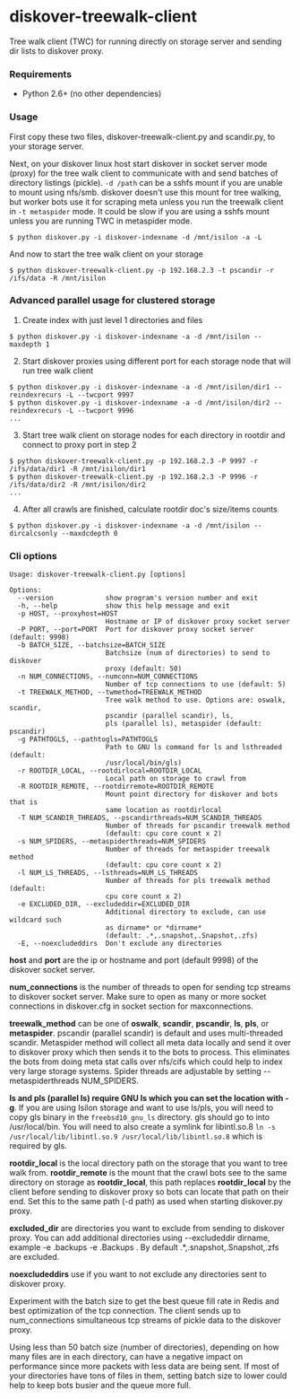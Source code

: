 # diskover-treewalk-client

Tree walk client (TWC) for running directly on storage server and sending dir lists to diskover proxy.

### Requirements
- Python 2.6+ (no other dependencies)

### Usage

First copy these two files, diskover-treewalk-client.py and scandir.py, to your storage server.

Next, on your diskover linux host start diskover in socket server mode (proxy) for the tree walk client to communicate with and send batches of directory listings (pickle). `-d /path` can be a sshfs mount if you are unable to mount using nfs/smb. diskover doesn't use this mount for tree walking, but worker bots use it for scraping meta unless you run the treewalk client in `-t metaspider` mode. It could be slow if you are using a sshfs mount unless you are running TWC in metaspider mode.

```
$ python diskover.py -i diskover-indexname -d /mnt/isilon -a -L
```

And now to start the tree walk client on your storage

```
$ python diskover-treewalk-client.py -p 192.168.2.3 -t pscandir -r /ifs/data -R /mnt/isilon
```


### Advanced parallel usage for clustered storage

1) Create index with just level 1 directories and files

```
$ python diskover.py -i diskover-indexname -a -d /mnt/isilon --maxdepth 1
```

2) Start diskover proxies using different port for each storage node that will run tree walk client

```
$ python diskover.py -i diskover-indexname -a -d /mnt/isilon/dir1 --reindexrecurs -L --twcport 9997
$ python diskover.py -i diskover-indexname -a -d /mnt/isilon/dir2 --reindexrecurs -L --twcport 9996
...
```

3) Start tree walk client on storage nodes for each directory in rootdir and connect to proxy port in step 2

```
$ python diskover-treewalk-client.py -p 192.168.2.3 -P 9997 -r /ifs/data/dir1 -R /mnt/isilon/dir1
$ python diskover-treewalk-client.py -p 192.168.2.3 -P 9996 -r /ifs/data/dir2 -R /mnt/isilon/dir2
...
```

4) After all crawls are finished, calculate rootdir doc's size/items counts

```
$ python diskover.py -i diskover-indexname -a -d /mnt/isilon --dircalcsonly --maxdcdepth 0
```


### Cli options

```
Usage: diskover-treewalk-client.py [options]

Options:
  --version             show program's version number and exit
  -h, --help            show this help message and exit
  -p HOST, --proxyhost=HOST
                        Hostname or IP of diskover proxy socket server
  -P PORT, --port=PORT  Port for diskover proxy socket server (default: 9998)
  -b BATCH_SIZE, --batchsize=BATCH_SIZE
                        Batchsize (num of directories) to send to diskover
                        proxy (default: 50)
  -n NUM_CONNECTIONS, --numconn=NUM_CONNECTIONS
                        Number of tcp connections to use (default: 5)
  -t TREEWALK_METHOD, --twmethod=TREEWALK_METHOD
                        Tree walk method to use. Options are: oswalk, scandir,
                        pscandir (parallel scandir), ls,
                        pls (parallel ls), metaspider (default: pscandir)
  -g PATHTOGLS, --pathtogls=PATHTOGLS
                        Path to GNU ls command for ls and lsthreaded (default:
                        /usr/local/bin/gls)
  -r ROOTDIR_LOCAL, --rootdirlocal=ROOTDIR_LOCAL
                        Local path on storage to crawl from
  -R ROOTDIR_REMOTE, --rootdirremote=ROOTDIR_REMOTE
                        Mount point directory for diskover and bots that is
                        same location as rootdirlocal
  -T NUM_SCANDIR_THREADS, --pscandirthreads=NUM_SCANDIR_THREADS
                        Number of threads for pscandir treewalk method
                        (default: cpu core count x 2)
  -s NUM_SPIDERS, --metaspiderthreads=NUM_SPIDERS
                        Number of threads for metaspider treewalk method
                        (default: cpu core count x 2)
  -l NUM_LS_THREADS, --lsthreads=NUM_LS_THREADS
                        Number of threads for pls treewalk method (default:
                        cpu core count x 2)
  -e EXCLUDED_DIR, --excludeddir=EXCLUDED_DIR
                        Additional directory to exclude, can use wildcard such
                        as dirname* or *dirname*
                        (default: .*,.snapshot,.Snapshot,.zfs)
  -E, --noexcludeddirs  Don't exclude any directories
```

**host** and **port** are the ip or hostname and port (default 9998) of the diskover socket server.

**num_connections** is the number of threads to open for sending tcp streams to diskover socket server. Make sure to open as many or more socket connections in diskover.cfg in socket section for maxconnections.

**treewalk_method** can be one of **oswalk**, **scandir**, **pscandir**, **ls**, **pls**, or **metaspider**. pscandir (parallel scandir) is default and uses multi-threaded scandir. Metaspider method will collect all meta data locally and send it over to diskover proxy which then sends it to the bots to process. This eliminates the bots from doing meta stat calls over nfs/cifs which could help to index very large storage systems. Spider threads are adjustable by setting --metaspiderthreads NUM_SPIDERS.

**ls and pls (parallel ls) require GNU ls which you can set the location with -g**. If you are using Isilon storage and want to use ls/pls, you will need to copy gls binary in the `freebsd10_gnu_ls` directory. gls should go to into /usr/local/bin. You will need to also create a symlink for libintl.so.8 `ln -s /usr/local/lib/libintl.so.9 /usr/local/lib/libintl.so.8` which is required by gls.

**rootdir_local** is the local directory path on the storage that you want to tree walk from.
**rootdir_remote** is the mount that the crawl bots see to the same directory on storage as **rootdir_local**, this path replaces **rootdir_local** by the client before sending to diskover proxy so bots can locate that path on their end. Set this to the same path (-d path) as used when starting diskover.py proxy.

**excluded_dir** are directories you want to exclude from sending to diskover proxy. You can add additional directories using --excludeddir dirname, example -e .backups -e .Backups . By default .*,.snapshot,.Snapshot,.zfs are excluded.

**noexcludeddirs** use if you want to not exclude any directories sent to diskover proxy.


Experiment with the batch size to get the best queue fill rate in Redis and best optimization of the tcp connection. The client sends up to num_connections simultaneous tcp streams of pickle data to the diskover proxy.

Using less than 50 batch size (number of directories), depending on how many files are in each directory, can have a negative impact on performance since more packets with less data are being sent. If most of your directories have tons of files in them, setting batch size to lower could help to keep bots busier and the queue more full.

